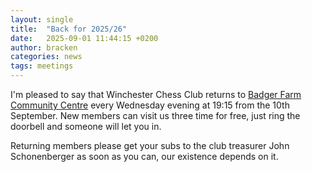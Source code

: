 ```yaml
---
layout: single
title:  "Back for 2025/26"
date:   2025-09-01 11:44:15 +0200
author: bracken
categories: news
tags: meetings
---
```

I'm pleased to say that Winchester Chess Club returns to [Badger Farm Community Centre](/join/) every Wednesday evening at 19:15 from the 10th September. New members can visit us three time for free, just ring the doorbell and someone will let you in.

Returning members please get your subs to the club treasurer John Schonenberger as soon as you can, our existence depends on it.
